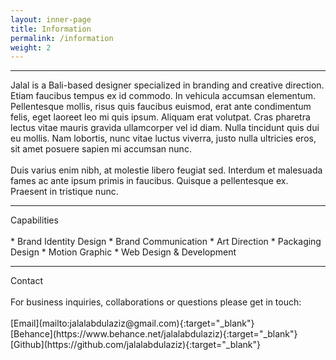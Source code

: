 ```yaml
---
layout: inner-page
title: Information
permalink: /information
weight: 2
---
```


<hr class="separator-first">
Jalal is a Bali-based designer specialized in branding and creative direction. Etiam faucibus tempus ex id commodo. In vehicula accumsan elementum. Pellentesque mollis, risus quis faucibus euismod, erat ante condimentum felis, eget laoreet leo mi quis ipsum. Aliquam erat volutpat. Cras pharetra lectus vitae mauris gravida ullamcorper vel id diam. Nulla tincidunt quis dui eu mollis. Nam lobortis, nunc vitae luctus viverra, justo nulla ultricies eros, sit amet posuere sapien mi accumsan nunc.
<br>
<br>
Duis varius enim nibh, at molestie libero feugiat sed. Interdum et malesuada fames ac ante ipsum primis in faucibus. Quisque a pellentesque ex. Praesent in tristique nunc.
<br>
<hr class="separator">
Capabilities
<br>
<br>
* Brand Identity Design
* Brand Communication
* Art Direction
* Packaging Design
* Motion Graphic
* Web Design & Development
<br>
<hr class="separator">
Contact
<br>
<br>
For business inquiries, collaborations or questions please get in touch:
<br>
<br>
[Email](mailto:jalalabdulaziz@gmail.com){:target="_blank"}<br>
[Behance](https://www.behance.net/jalalabdulaziz){:target="_blank"}<br>
[Github](https://github.com/jalalabdulaziz){:target="_blank"}